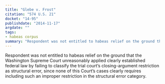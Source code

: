 ```yaml
---
title: "Glebe v. Frost"
citation: "574 U.S. 21"
docket: "14-95"
publishdate: "2014-11-17"
argdate: ""
tags:
- habeas corpus
summary: "Respondent was not entitled to habeas relief on the ground that the Washington Supreme Court unreasonably applied clearly established federal law by failing to classify the trial court’s closing-argument restriction as structural error, since none of this Court’s cases clearly requires including such an improper restriction in the structural error category."
---
```

Respondent was not entitled to habeas relief on the ground that the Washington Supreme Court unreasonably applied clearly established federal law by failing to classify the trial court’s closing-argument restriction as structural error, since none of this Court’s cases clearly requires including such an improper restriction in the structural error category.